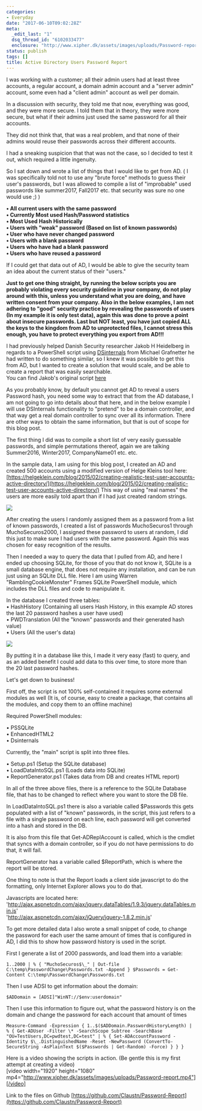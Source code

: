 ```yaml
---
categories:
- Everyday
date: "2017-06-10T09:02:28Z"
meta:
  _edit_last: "1"
  dsq_thread_id: "6102033477"
  enclosure: "http://www.xipher.dk/assets/images/uploads/Password-report.mp4\r\n24309219\r\nvideo/mp4\r\n"
status: publish
tags: []
title: Active Directory Users Password Report
---
```


I was working with a customer; all their admin users had at least three accounts, a regular account, a domain admin account and a "server admin" account, some even had a "client admin" account as well per domain.

In a discussion with security, they told me that now, everything was good, and they were more secure. I told them that in theory, they were more secure, but what if their admins just used the same password for all their accounts.

They did not think that, that was a real problem, and that none of their admins would reuse their passwords across their different accounts.

I had a sneaking suspicion that that was not the case, so I decided to test it out, which required a little ingenuity.

So I sat down and wrote a list of things that I would like to get from AD. ( I was specifically told not to use any "brute force" methods to guess their user's passwords, but I was allowed to compile a list of "improbable" used passwords like summer2017, Fall2017 etc. that security was sure no one would use ;) )

**• All current users with the same password  
 • Currently Most used Hash/Password statistics  
 • Most Used Hash Historically  
 • Users with "weak" password (Based on list of known passwords)  
 • User who have never changed password  
 • Users with a blank password  
 • Users who have had a blank password  
 • Users who have reused a password**

If I could get that data out of AD, I would be able to give the security team an idea about the current status of their "users."

**Just to get one thing straight, by running the below scripts you are probably violating every security guideline in your company, do not play around with this, unless you understand what you are doing, and have written consent from your company. Also in the below examples, I am not adhering to "good" security practice by revealing the passwords of users (In my example it is only test data), again this was done to prove a point about insecure passwords. Last but NOT least, you have just copied ALL the keys to the kingdom from AD to unprotected files, I cannot stress this enough, you have to protect everything you export from AD!!!**

I had previously helped Danish Security researcher Jakob H Heidelberg in regards to a PowerShell script using [DSinternals](http://dsinternals.com) from Michael Grafnetter he had written to do something similar, so I knew it was possible to get this from AD, but I wanted to create a solution that would scale, and be able to create a report that was easily searchable.  
You can find Jakob's original script [here](https://github.com/ZilentJack/Get-bADpasswords)

As you probably know, by default you cannot get AD to reveal a users Password hash, you need some way to extract that from the AD database, I am not going to go into details about that here, and in the below example I will use DSInternals functionality to "pretend" to be a domain controller, and that way get a real domain controller to sync over all its information. There are other ways to obtain the same information, but that is out of scope for this blog post.

The first thing I did was to compile a short list of very easily guessable passwords, and simple permutations thereof, again we are talking Summer2016, Winter2017, CompanyName01 etc. etc.

In the sample data, I am using for this blog post, I created an AD and created 500 accounts using a modified version of Helge Kleins tool here: [https://helgeklein.com/blog/2015/02/creating-realistic-test-user-accounts-active-directory/](https://helgeklein.com/blog/2015/02/creating-realistic-test-user-accounts-active-directory/) This way of using "real names" the users are more easily told apart than if I had just created random strings.

[![](/assets/images/mstsc_2017-06-11_22-51-08-1024x695.png)](http://www.xipher.dk/assets/images/uploads/mstsc_2017-06-11_22-51-08.png)




After creating the users I randomly assigned them as a password from a list of known passwords, I created a list of passwords MuchoSecuros1 through MuchoSecuros2000, I assigned these password to users at random, I did this just to make sure I had users with the same password. Again this was chosen for easy recognition of the results.

Then I needed a way to query the data that I pulled from AD, and here I ended up choosing SQLite, for those of you that do not know it, SQLite is a small database engine, that does not require any installation, and can be run just using an SQLite DLL file. Here I am using Warren "RamblingCookieMonster" Frames SQLite PowerShell module, which includes the DLL files and code to manipulate it.

In the database I created three tables:  
 • HashHistory (Containing all users Hash History, in this example AD stores the last 20 password hashes a user have used)  
 • PWDTranslation (All the "known" passwords and their generated hash value)  
 • Users (All the user's data)

[![](/assets/images/DB-Overview.png)](http://www.xipher.dk/assets/images/uploads/DB-Overview.png)

By putting it in a database like this, I made it very easy (fast) to query, and as an added benefit I could add data to this over time, to store more than the 20 last password hashes.

Let's get down to business!

First off, the script is not 100% self-contained it requires some external modules as well (It is, of course, easy to create a package, that contains all the modules, and copy them to an offline machine)

Required PowerShell modules:

• PSSQLite  
 • EnhancedHTML2  
 • Dsinternals

Currently, the "main" script is split into three files.

• Setup.ps1 (Setup the SQLite database)  
 • LoadDataIntoSQL.ps1 (Loads data into SQLite)  
 • ReportGenerator.ps1 (Takes data from DB and creates HTML report)

In all of the three above files, there is a reference to the SQLite Database file, that has to be changed to reflect where you want to store the DB file.

In LoadDataIntoSQL.ps1 there is also a variable called $Passwords this gets populated with a list of "known" passwords, in the script, this just refers to a file with a single password on each line, each password will get converted into a hash and stored in the DB.

It is also from this file that Get-ADReplAccount is called, which is the cmdlet that syncs with a domain controller, so if you do not have permissions to do that, it will fail.

ReportGenerator has a variable called $ReportPath, which is where the report will be stored.

One thing to note is that the Report loads a client side javascript to do the formatting, only Internet Explorer allows you to do that.

Javascripts are located here:  
'http://ajax.aspnetcdn.com/ajax/jquery.dataTables/1.9.3/jquery.dataTables.min.js'  
'http://ajax.aspnetcdn.com/ajax/jQuery/jquery-1.8.2.min.js'

To get more detailed data I also wrote a small snippet of code, to change the password for each user the same amount of times that is configured in AD, I did this to show how password history is used in the script.

First I generate a list of 2000 passwords, and load them into a variable:

```
1..2000 | % { "MuchoSecuros$\_" | Out-file C:\temp\PasswordChange\Passwords.txt -Append } $Passwords = Get-Content C:\temp\PasswordChange\Passwords.txt
```

Then I use ADSI to get information about the domain:

```
$ADDomain = [ADSI]"WinNT://$env:userdomain"
```

Then I use this information to figure out, what the password history is on the domain and change the password for each account that amount of times

```
Measure-Command -Expression { 1..$($ADDomain.PasswordHistoryLength) | % { Get-ADUser -Filter \* -SearchScope Subtree -SearchBase "OU=TestUsers,DC=pwdtest,DC=test" | % { Set-ADAccountPassword -Identity $\_.DistinguishedName -Reset -NewPassword (ConvertTo-SecureString -AsPlainText $($Passwords | Get-Random) -Force) } } }
```

Here is a video showing the scripts in action. (Be gentle this is my first attempt at creating a video)  
[video width="1920" height="1080" mp4="http://www.xipher.dk/assets/images/uploads/Password-report.mp4"][/video]

Link to the files on Github [https://github.com/Claustn/Password-Report](https://github.com/Claustn/Password-Report)

